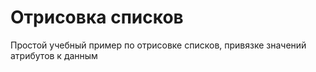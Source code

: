 # Отрисовка списков
Простой учебный пример по отрисовке списков, 
привязке значений атрибутов к данным

